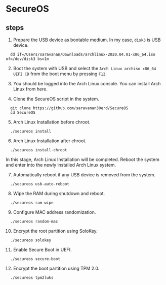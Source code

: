 # SecureOS

## steps

1. Prepare the USB device as bootable medium. In my case, `disk3` is USB device.
```
  dd if=/Users/saravanan/Downloads/archlinux-2020.04.01-x86_64.iso of=/dev/disk3 bs=1m
```

2. Boot the system with USB and select the `Arch Linux archiso x86_64 UEFI CD` from the boot menu
by pressing `F12`.

3. You should be logged into the Arch Linux console. You can install Arch Linux from here.

4. Clone the SecureOS script in the system.
```
  git clone https://github.com/saravanan30erd/SecureOS
  cd SecureOS
```

5. Arch Linux Installation before chroot.
```
  ./secureos install
```

6. Arch Linux Installation after chroot.
```
  ./secureos install-chroot
```

In this stage, Arch Linux Installation will be completed.
Reboot the system and enter into the newly installed Arch Linux system.

7. Automatically reboot if any USB device is removed from the system.
```
  ./secureos usb-auto-reboot
```

8. Wipe the RAM during shutdown and reboot.
```
  ./secureos ram-wipe
```

9. Configure MAC address randomization.
```
  ./secureos random-mac
```

10. Encrypt the root partition using SoloKey.
```
  ./secureos solokey
```

11. Enable Secure Boot in UEFI.
```
  ./secureos secure-boot
```

12. Encrypt the boot partition using TPM 2.0.
```
  ./secureos tpm2luks
```
